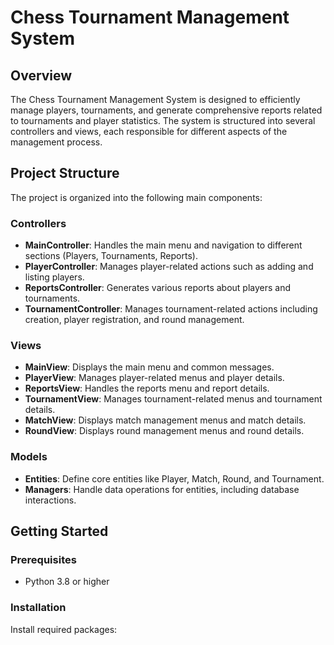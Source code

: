 # Chess Tournament Management System

## Overview

The Chess Tournament Management System is designed to efficiently manage players, tournaments, and generate comprehensive reports related to tournaments and player statistics. The system is structured into several controllers and views, each responsible for different aspects of the management process.

## Project Structure

The project is organized into the following main components:

### Controllers
- **MainController**: Handles the main menu and navigation to different sections (Players, Tournaments, Reports).
- **PlayerController**: Manages player-related actions such as adding and listing players.
- **ReportsController**: Generates various reports about players and tournaments.
- **TournamentController**: Manages tournament-related actions including creation, player registration, and round management.

### Views
- **MainView**: Displays the main menu and common messages.
- **PlayerView**: Manages player-related menus and player details.
- **ReportsView**: Handles the reports menu and report details.
- **TournamentView**: Manages tournament-related menus and tournament details.
- **MatchView**: Displays match management menus and match details.
- **RoundView**: Displays round management menus and round details.

### Models
- **Entities**: Define core entities like Player, Match, Round, and Tournament.
- **Managers**: Handle data operations for entities, including database interactions.

## Getting Started

### Prerequisites
- Python 3.8 or higher

### Installation
Install required packages:
